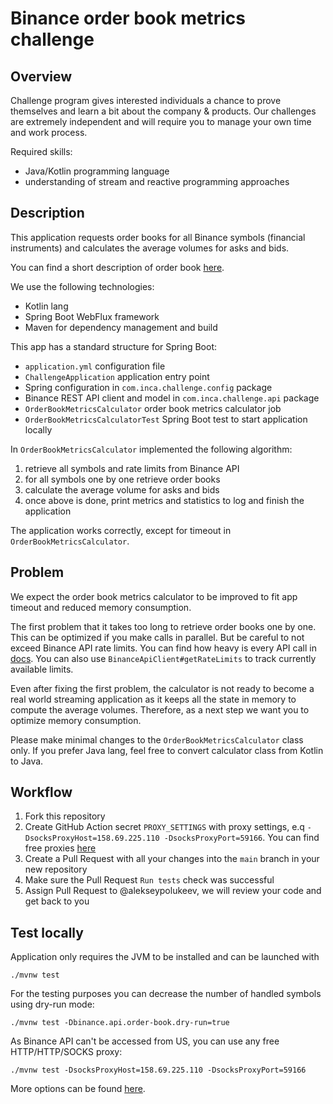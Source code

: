 # Binance order book metrics challenge

## Overview
Challenge program gives interested individuals a chance to prove themselves and learn a bit about
the company & products. Our challenges are extremely independent and will require you to manage 
your own time and work process.

Required skills:
- Java/Kotlin programming language
- understanding of stream and reactive programming approaches

## Description
This application requests order books for all Binance symbols (financial instruments)
and calculates the average volumes for asks and bids.

You can find a short description of order book [here](https://en.wikipedia.org/wiki/Order_book). 

We use the following technologies:
- Kotlin lang
- Spring Boot WebFlux framework
- Maven for dependency management and build

This app has a standard structure for Spring Boot:
- `application.yml` configuration file
- `ChallengeApplication` application entry point
- Spring configuration in `com.inca.challenge.config` package
- Binance REST API client and model in `com.inca.challenge.api` package
- `OrderBookMetricsCalculator` order book metrics calculator job
- `OrderBookMetricsCalculatorTest` Spring Boot test to start application locally

In `OrderBookMetricsCalculator` implemented the following algorithm:
1. retrieve all symbols and rate limits from Binance API
2. for all symbols one by one retrieve order books 
3. calculate the average volume for asks and bids
4. once above is done, print metrics and statistics to log and finish the application

The application works correctly, except for timeout in `OrderBookMetricsCalculator`.

## Problem
We expect the order book metrics calculator to be improved to fit app timeout and
reduced memory consumption.

The first problem that it takes too long to retrieve order books one by one. This
can be optimized if you make calls in parallel. But be careful to not exceed Binance
API rate limits. You can find how heavy is every API call in
[docs](https://binance-docs.github.io/apidocs/spot/en/#order-book). You can also use
`BinanceApiClient#getRateLimits` to track currently available limits.

Even after fixing the first problem, the calculator is not ready to become a real world
streaming application as it keeps all the state in memory to compute the average volumes.
Therefore, as a next step we want you to optimize memory consumption.

Please make minimal changes to the `OrderBookMetricsCalculator` class only. If you prefer
Java lang, feel free to convert calculator class from Kotlin to Java.

## Workflow
1. Fork this repository
2. Create GitHub Action secret `PROXY_SETTINGS` with proxy settings, e.q `-DsocksProxyHost=158.69.225.110 -DsocksProxyPort=59166`. You can find free proxies [here](http://free-proxy.cz/en/proxylist/country/all/socks5/ping/all)
3. Create a Pull Request with all your changes into the `main` branch in your new repository
4. Make sure the Pull Request `Run tests` check was successful
5. Assign Pull Request to @alekseypolukeev, we will review your code and get back to you

## Test locally
Application only requires the JVM to be installed and can be launched with
```shell
./mvnw test
```

For the testing purposes you can decrease the number of handled symbols using dry-run mode:
```shell
./mvnw test -Dbinance.api.order-book.dry-run=true
```

As Binance API can't be accessed from US, you can use any free HTTP/HTTP/SOCKS proxy:
```shell
./mvnw test -DsocksProxyHost=158.69.225.110 -DsocksProxyPort=59166
```
More options can be found [here](https://docs.oracle.com/javase/7/docs/api/java/net/doc-files/net-properties.html).
